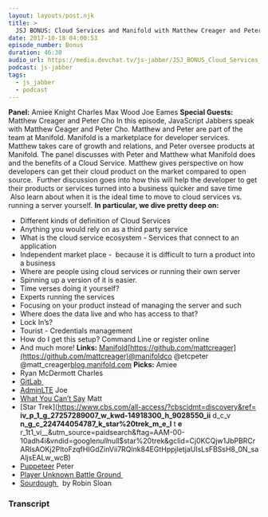 ```yaml
---
layout: layouts/post.njk
title: >
  JSJ BONUS: Cloud Services and Manifold with Matthew Creager and Peter Cho
date: 2017-10-18 04:00:53
episode_number: Bonus
duration: 46:30
audio_url: https://media.devchat.tv/js-jabber/JSJ_BONUS_Cloud_Services_and_Manifold_with_Matthew_Creager_and_Peter_Cho.mp3
podcast: js-jabber
tags:
  - js_jabber
  - podcast
---
```


**Panel:** Amiee Knight Charles Max Wood Joe Eames **Special Guests:&nbsp;** Matthew Creager and Peter Cho In this episode, JavaScript Jabbers speak with Matthew Ceager and Peter Cho. Matthew and Peter are part of the team at Manifold. Manifold is a marketplace for developer services. Matthew takes care of growth and relations, and Peter oversee products at Manifold. The panel discusses with Peter and Matthew what Manifold does and the benefits of a Cloud Service. Matthew gives perspective on how developers can get their cloud product on the market compared to open source. &nbsp;Further&nbsp;discussion goes into how this will help the developer to get their products or services turned into a business quicker and save time &nbsp;Also learn about when it is the ideal time to move to cloud services vs. running a server yourself. **In particular, we dive pretty deep on:**

- Different kinds of definition of Cloud Services
- Anything you would rely on as a third party service
- What is the cloud service ecosystem - Services that connect to an application
- Independent market place -&nbsp; because it is difficult to turn a product into a business
- Where are people using cloud services or running their own server
- Spinning up a version of it is easier.
- Time verses doing it yourself?
- Experts running the services
- Focusing on your product instead of managing the server and such
- Where does the data live and who has access to that?
- Lock In’s?
- Tourist - Credentials management
- How do I get this setup? Command Line or register online
- And much more!
  **Links:** [Manifold](https://www.manifold.co)[https://github.com/mattcreager](https://github.com/mattcreager)@manifoldco @etcpeter @matt_creager[blog.manifold.com](https://blog.manifold.com) **Picks:** Amiee
- Ryan McDermott
  Charles
- [GitLab&nbsp;](https://about.gitlab.com)
- [AdminLTE](https://adminlte.io/themes/AdminLTE/index2.html)
  Joe
- [What You Can’t Say](https://www.paulgraham.com/say.html)
  Matt
- [Star Trek](https://www.cbs.com/all-access/?cbscidmt=discovery&ref= **iv_p_1_g_27257289007_w_kwd-14918300_h_9028550_ii** d_c_v **n_g_c_224744054787_k_star%20trek_m_e_l** t **e** r_1t1_vi\_\_&utm_source=paidsearch&ftag=AAM-00-10adh4i&vndid=google$null$null\$star%20trek&gclid=Cj0KCQjw1JbPBRCrARIsAOKj2PltoFzqfHIGdZinVii7RQlnk84EGtHppjletjaUIsLsFBSsH8_0N_saAljsEALw_wcB)
- [Puppeteer](https://github.com/GoogleChrome/puppeteer)
  Peter
- [Player Unknown Battle Ground&nbsp;](https://www.playbattlegrounds.com/main.pu)
- [Sourdough&nbsp;](https://www.amazon.com/Sourdough-Novel-Robin-Sloan-ebook/dp/B06XC41K6G/ref=sr_1_1?ie=UTF8&qid=1508292004&sr=8-1&keywords=sourdough+book)&nbsp; by Robin Sloan

### Transcript

